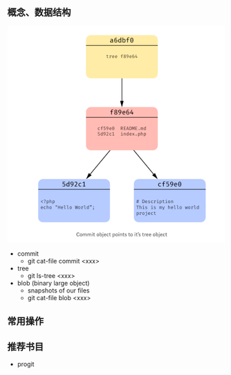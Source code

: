 ## 概念、数据结构

![data](assets/commit-tree-blob.png)

* commit
  * git cat-file commit &lt;xxx&gt;
* tree
  * git ls-tree &lt;xxx&gt;
* blob (binary large object)
  * snapshots of our files
  * git cat-file blob &lt;xxx&gt;

## 常用操作
## 推荐书目
* progit